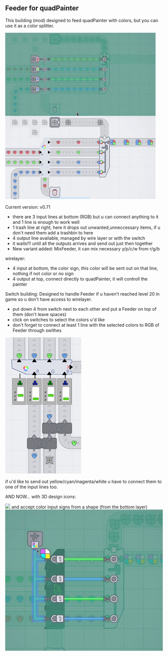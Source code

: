 Feeder for quadPainter
-----------------------

This building (mod) designed to feed quadPainter with colors, but you can use it as a color splitter.

<img src="https://github.com/xboxplayer9889/mymods-for-shapezio/blob/main/images/myQuadPainterFeeder.jpg">


Current version: v0.71

   - there are 3 input lines at bottom (RGB) but u can connect anything to it and 1 line is enough to work well
   - 1 trash line at right, here it drops out unwanted,unneccessary items, if u don't need them add a trashbin to here
   - 4 output line available, managed by wire layer or with the switch
   - it waits!!! until all the outputs arrives and send out just then together
   - New variant added: MixFeeder, it can mix necessary y/p/c/w from r/g/b

   wirelayer:
   - 4 input at bottom, the color sign, this color will be sent out on that line, nothing if not color or no sign
   - 4 output at top, connect directly to quadPainter, it will controll the painter

   Switch building:
   Designed to handle Feeder if u haven't reached level 20 in game so u don't have access to wirelayer.
   - put down 4 from switch next to each other and put a Feeder on top of them (don't leave spaces)
   - click on switches to select the colors u'd like
   - don't forget to connect at least 1 line with the selected colors to RGB of Feeder through swithes
   
   <img src="https://github.com/xboxplayer9889/mymods-for-shapezio/blob/main/images/mySwitch.jpg">

if u'd like to send out yellow/cyan/magenta/white u have to connect them to one of the input lines too.   

AND NOW... with 3D design icons:

<img src="https://github.com/xboxplayer9889/mymods-for-shapezio/blob/main/images/mycolorfeeder2.gif">
and accept color input signs from a shape (from the bottom layer)
<img src="https://github.com/xboxplayer9889/mymods-for-shapezio/blob/main/images/inputfromshape.jpg">

